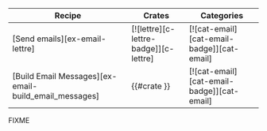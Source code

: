 | Recipe | Crates | Categories |
|--------|--------|------------|
| [Send emails][ex-email-lettre] | [![lettre][c-lettre-badge]][c-lettre] | [![cat-email][cat-email-badge]][cat-email] |
| [Build Email Messages][ex-email-build_email_messages] | {{#crate }} | [![cat-email][cat-email-badge]][cat-email] |

<div class="hidden">
FIXME
</div>
